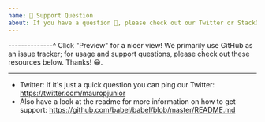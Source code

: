 ```yaml
---
name: 🤗 Support Question
about: If you have a question 💬, please check out our Twitter or StackOverflow!
---
```


--------------^ Click "Preview" for a nicer view!
We primarily use GitHub as an issue tracker; for usage and support questions, please check out these resources below. Thanks! 😁.

---

- Twitter: If it's just a quick question you can ping our Twitter: https://twitter.com/mauropjunior
- Also have a look at the readme for more information on how to get support:
  https://github.com/babel/babel/blob/master/README.md
